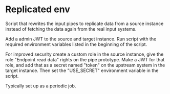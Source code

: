 # Replicated env

Script that rewrites the input pipes to replicate data from a source instance instead of fetching the data again from the real input systems.

Add a admin JWT to the source and target instance. Run script with the required environment variables listed in the beginning of the script.

For improved security create a custom role in the source instance, give the role "Endpoint read data" rights on the pipe prototype. Make a JWT for that role, and add that as a secret named "token" on the upstream system in the target instance. Then set the "USE\_SECRET" environment variable in the script.

Typically set up as a periodic job.

